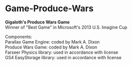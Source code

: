 # Game-Produce-Wars
<b>Gigaloth's Produce Wars Game</b><br>
Winner of "Best Game" in Microsoft's 2013 U.S. Imagine Cup

Components:<br>
Parallax Game Engine: coded by Mark A. Dixon<br>
Produce Wars Game: coded by Mark A. Dixon<br>
Farseer Physics library: used in accordance with license<br>
GS4 EasyStorage library: used in accordance with license<br>
